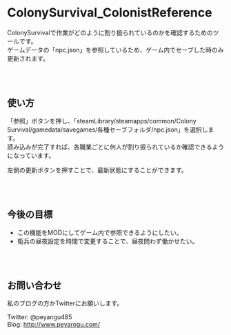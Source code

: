 # ColonySurvival_ColonistReference

ColonySurvivalで作業がどのように割り振られているのかを確認するためのツールです。<br>
ゲームデータの「npc.json」を参照しているため、ゲーム内でセーブした時のみ更新されます。

<br><br>
## 使い方
「参照」ボタンを押し、「steamLibrary/steamapps/common/Colony Survival/gamedata/savegames/各種セーブフォルダ/npc.json」を選択します。<br>
読み込みが完了すれば、各職業ごとに何人が割り振られているか確認できるようになっています。

左側の更新ボタンを押すことで、最新状態にすることができます。

<br><br>
## 今後の目標

* この機能をMODにしてゲーム内で参照できるようにしたい。
* 衛兵の昼夜設定を時間で変更することで、昼夜問わず働かせたい。

<br><br>
## お問い合わせ
私のブログの方かTwitterにお願いします。

Twitter: @peyangu485<br>
Blog: http://www.peyarogu.com/
